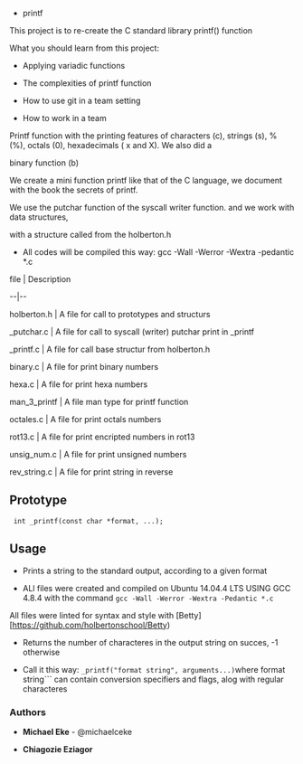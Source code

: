  - printf



This project is to re-create the C standard library printf() function



What you should learn from this project:



- Applying variadic functions

- The complexities of printf function

- How to use git in a team setting

- How to work in a team





Printf function with  the printing features of characters (c), strings (s), % (%), octals (0), hexadecimals ( x and X). We also did a 

binary function (b)



We create a mini function printf like that of the C language, we document with the book the secrets of printf.

We use the putchar function of the syscall writer function. and we work with data structures,

with a structure called from the holberton.h





- All codes will be compiled this way: gcc -Wall -Werror -Wextra -pedantic *.c





file   |   Description

--|--

holberton.h | A file for call to prototypes and structurs

_putchar.c | A file for call to syscall (writer)  putchar print  in _printf

_printf.c | A file  for call base structur from holberton.h

binary.c | A file for print binary numbers

hexa.c | A file for print hexa numbers

man_3_printf | A file man type for printf function

octales.c | A file for print octals numbers

rot13.c | A file for print encripted numbers in rot13

unsig_num.c | A file for print unsigned numbers

rev_string.c | A file for print string in reverse



## Prototype

``` int _printf(const char *format, ...);```



## Usage

* Prints a string to the standard output, according to a given format

* ALl files were created and compiled on Ubuntu 14.04.4 LTS USING  GCC 4.8.4 with the command ```gcc -Wall -Werror -Wextra -Pedantic *.c```

All files were linted for syntax and style with [Betty][https://github.com/holbertonschool/Betty)

* Returns the number of characteres in the output string on succes, -1 otherwise

* Call it this way: ```_printf("format string", arguments...)```where format string``` can contain conversion specifiers and flags, alog with regular characteres




















### Authors

* **Michael Eke** - @michaelceke

* **Chiagozie Eziagor**
